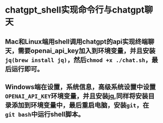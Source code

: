 # chatgpt_shell实现命令行与chatgpt聊天
## Mac和Linux端用shell调用chatgpt的api实现终端聊天，需要openai_api_key加入到环境变量，并且安装`jq(brew install jq)`，然后`chmod +x ./chat.sh`，最后运行即可。
## Windows端在设置，系统信息，高级系统设置中设置`OPENAI_API_KEY`环境变量，并且安装[jq](https://github.com/stedolan/jq/releases/download/jq-1.6/jq-win64.exe),同样将安装目录添加到环境变量中，最后重启电脑，安装`git`，在`git bash`中运行shell脚本。
